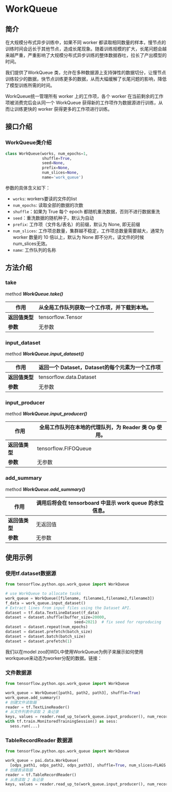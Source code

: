 # WorkQueue
## 简介
在大规模分布式异步训练中，如果不同 worker 都读取相同数量的样本，慢节点的训练时间会远长于其他节点，造成长尾现象。随着训练规模的扩大，长尾问题会越来越严重，严重影响了大规模分布式异步训练的整体数据吞吐，拉长了产出模型的时间。
​

我们提供了WorkQueue 类，允许在多种数据源上支持弹性的数据切分，让慢节点训练较少的数据，快节点训练更多的数据，从而大幅缓解了长尾问题的影响，降低了模型训练所需的时间。
​

WorkQueue统一管理所有 worker 上的工作项，各个 worker 在当前剩余的工作项被消费完后会从同一个 WorkQueue 获得新的工作项作为数据源进行训练，从而让训练更快的 worker 获得更多的工作项进行训练。
## 接口介绍
### WorkQueue类介绍
```python
class WorkQueue(works, num_epochs=1,
                shuffle=True,
                seed=None,
                prefix=None,
                num_slices=None,
                name='work_queue')
```
参数的具体含义如下：

- `works`: workers要读的文件的list
- `num_epochs`: 读取全部的数据的次数
- `shuffle`：如果为 True 每个 epoch 都随机重洗数据，否则不进行数据重洗
- `seed`：重洗数据的随机种子，默认为自动
- `prefix`: 工作项（文件名/表名）的前缀，默认为 None, 即无前缀
- `num_slices`: 工作项总数量，集群越不稳定，工作项总数量需要越大，通常为 worker 数量的 10 倍以上，默认为 None 即不分片。读文件的时候num_slices无效。
- `name`: 工作队列的名称
## 方法介绍
### take

method ***WorkQueue.take()*** 

| 作用           | 从全局工作队列获取一个工作项，并下载到本地。 |
| -------------- | -------------------------------------------- |
| **返回值类型** | tensorflow.Tensor                            |
| **参数**       | 无参数                                       |

### input_dataset

method ***WorkQueue.input_dataset()***

| 作用           | 返回一个 Dataset，Dataset的每个元素为一个工作项 |
| -------------- | ----------------------------------------------- |
| **返回值类型** | tensorflow.data.Dataset                         |
| **参数**       | 无参数                                          |

### input_producer
method ***WorkQueue.input_producer()***

| 作用           | 全局工作队列在本地的代理队列，为 Reader 类 Op 使用。 |
| -------------- | ---------------------------------------------------- |
| **返回值类型** | tensorflow.FIFOQueue                                 |
| **参数**       | 无参数                                               |

### add_summary
method ***WorkQueue.add_summary()***

| 作用           | 调用后将会在 tensorboard 中显示 work queue 的水位信息。 |
| -------------- | ------------------------------------------------------- |
| **返回值类型** | 无返回值                                                |
| **参数**       | 无参数                                                  |


## 使用示例
### 使用tf.dataset数据源
```python
from tensorflow.python.ops.work_queue import WorkQueue

# use WorkQueue to allocate tasks
work_queue = WorkQueue([filename, filename1,filename2,filename3])
f_data = work_queue.input_dataset()
# Extract lines from input files using the Dataset API.
dataset = tf.data.TextLineDataset(f_data)
dataset = dataset.shuffle(buffer_size=20000,
                              seed=2021)  # fix seed for reproducing
dataset = dataset.repeat(num_epochs)
dataset = dataset.prefetch(batch_size)
dataset = dataset.batch(batch_size)
dataset = dataset.prefetch(1)
```
我们以在model zoo的WDL中使用WorkQueue为例子来展示如何使用workqueue来动态为worker分配的数据。链接：
​

### 文件数据源
```python
from tensorflow.python.ops.work_queue import WorkQueue

work_queue = WorkQueue([path1, path2, path3], shuffle=True)
work_queue.add_summary()
# 创建文件读取器
reader = tf.TextLineReader()
# 从文件列表中读取 2 条记录
keys, values = reader.read_up_to(work_queue.input_producer(), num_records=2)
with tf.train.MonitoredTrainingSession() as sess:
  sess.run(...)
```



### TableRecordReader 数据源

```python
from tensorflow.python.ops.work_queue import WorkQueue

work_queue = pai.data.WorkQueue(
  [odps_path1, odps_path2, odps_path3], shuffle=True, num_slices=FLAGS.num_workers * 10)
# 创建表读取器
reader = tf.TableRecordReader()
# 从表读取 2 条记录
keys, values = reader.read_up_to(work_queue.input_producer(), num_records=2)
```


